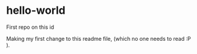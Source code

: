 # hello-world
First repo on this id

Making my first change to this readme file, (which no one needs to read :P ).
